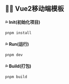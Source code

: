 ## :blue_heart::blue_heart:  Vue2移动端模板



#### :sweat_drops: Init(初始化项目)

```ABAP
pnpm install
```

#### :sweat_drops:  Run(运行)

```ABAP
pnpm dev
```

#### :sweat_drops:  Build(打包)

```ABAP
pnpm build
```
